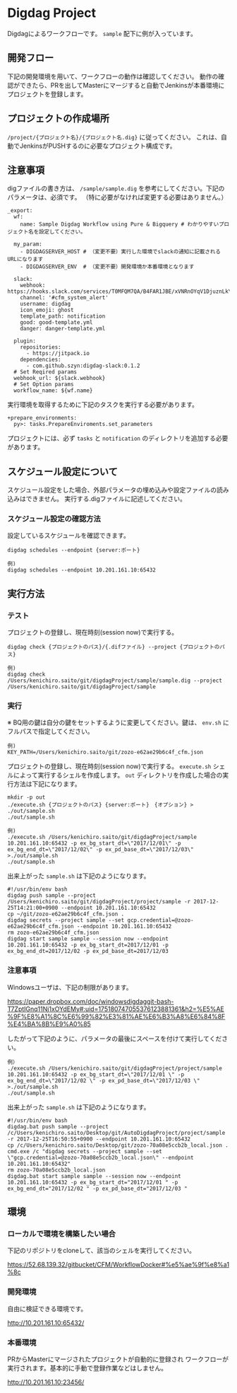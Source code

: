 # Digdag Project

Digdagによるワークフローです。 `sample` 配下に例が入っています。

## 開発フロー

下記の開発環境を用いて、ワークフローの動作は確認してください。
動作の確認ができたら、PRを出してMasterにマージすると自動でJenkinsが本番環境にプロジェクトを登録します。

## プロジェクトの作成場所

`/project/{プロジェクト名}/{プロジェクト名.dig}` に従ってください。
これは、自動でJenkinsがPUSHするのに必要なプロジェクト構成です。

## 注意事項

digファイルの書き方は、 `/sample/sample.dig` を参考にしてください。下記のパラメータは、必須です。
（特に必要がなければ変更する必要はありません。）

```aidl
_export:
  wf:
    name: Sample Digdag Workflow using Pure & Bigquery # わかりやすいプロジェクト名を設定してください。

  my_param:
    - DIGDAGSERVER_HOST # （変更不要）実行した環境でslackの通知に記載されるURLになります 
    - DIGDAGSERVER_ENV  # （変更不要）開発環境か本番環境となります

  slack:
    webhook: https://hooks.slack.com/services/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
    channel: '#cfm_system_alert'
    username: digdag
    icon_emoji: ghost
    template_path: notification
    good: good-template.yml
    danger: danger-template.yml

  plugin:
    repositories:
      - https://jitpack.io
    dependencies:
      - com.github.szyn:digdag-slack:0.1.2
  # Set Reqired params
  webhook_url: ${slack.webhook}
  # Set Option params
  workflow_name: ${wf.name}
```

実行環境を取得するために下記のタスクを実行する必要があります。

```aidl
+prepare_environments:
  py>: tasks.PrepareEnviroments.set_parameters
```

プロジェクトには、必ず `tasks` と `notification` のディレクトリを追加する必要があります。

## スケジュール設定について

スケジュール設定をした場合、外部パラメータの埋め込みや設定ファイルの読み込みはできません。
実行する.digファイルに記述してください。

### スケジュール設定の確認方法

設定しているスケジュールを確認できます。

```aidl
digdag schedules --endpoint {server:ポート}

例)
digdag schedules --endpoint 10.201.161.10:65432
```


## 実行方法

### テスト

プロジェクトの登録し、現在時刻(session now)で実行する。

```aidl
digdag check {プロジェクトのパス}/{.difファイル} --project {プロジェクトのパス}

例)
digdag check /Users/kenichiro.saito/git/digdagProject/sample/sample.dig --project /Users/kenichiro.saito/git/digdagProject/sample
```

### 実行

※ BQ用の鍵は自分の鍵をセットするように変更してください。鍵は、 `env.sh` にフルパスで指定してください。
```aidl
例)
KEY_PATH=/Users/kenichiro.saito/git/zozo-e62ae29b6c4f_cfm.json
```

プロジェクトの登録し、現在時刻(session now)で実行する。 `execute.sh` シェルによって実行するシェルを作成します。
`out` ディレクトリを作成した場合の実行方法は下記になります。

```aidl
mkdir -p out
./execute.sh {プロジェクトのパス} {server:ポート}　{オプション} > ./out/sample.sh
./out/sample.sh

例)
./execute.sh /Users/kenichiro.saito/git/digdagProject/sample 10.201.161.10:65432 -p ex_bg_start_dt=\"2017/12/01\" -p ex_bg_end_dt=\"2017/12/02\" -p ex_pd_base_dt=\"2017/12/03\" >./out/sample.sh
./out/sample.sh 
```

出来上がった `sample.sh` は下記のようになります。

```aidl
#!/usr/bin/env bash
digdag push sample --project /Users/kenichiro.saito/git/digdagProject/project/sample -r 2017-12-25T14:21:00+0900 --endpoint 10.201.161.10:65432
cp ~/git/zozo-e62ae29b6c4f_cfm.json .
digdag secrets --project sample --set gcp.credential=@zozo-e62ae29b6c4f_cfm.json --endpoint 10.201.161.10:65432
rm zozo-e62ae29b6c4f_cfm.json
digdag start sample sample --session now --endpoint 10.201.161.10:65432 -p ex_bg_start_dt=2017/12/01 -p ex_bg_end_dt=2017/12/02 -p ex_pd_base_dt=2017/12/03
```

### 注意事項

Windowsユーザは、下記の制限があります。

https://paper.dropbox.com/doc/windowsdigdaggit-bash-T7ZptIGnq11Nj1xOYdEMy#:uid=175180747055376123881361&h2=%E5%AE%9F%E8%A1%8C%E6%99%82%E3%81%AE%E6%B3%A8%E6%84%8F%E4%BA%8B%E9%A0%85

したがって下記のように、パラメータの最後にスペースを付けて実行してください。

```aidl
例）
./execute.sh /Users/kenichiro.saito/git/digdagProject/project/sample 10.201.161.10:65432 -p ex_bg_start_dt=\"2017/12/01 \" -p ex_bg_end_dt=\"2017/12/02 \" -p ex_pd_base_dt=\"2017/12/03 \" >./out/sample.sh
./out/sample.sh 
```

出来上がった `sample.sh` は下記のようになります。
```aidl
#!/usr/bin/env bash
digdag.bat push sample --project /c/Users/kenichiro.saito/Desktop/git/AutoDigdagProject/project/sample -r 2017-12-25T16:50:55+0900 --endpoint 10.201.161.10:65432
cp /c/Users/kenichiro.saito/Desktop/git/zozo-70a08e5ccb2b_local.json .
cmd.exe /c "digdag secrets --project sample --set \"gcp.credential=@zozo-70a08e5ccb2b_local.json\" --endpoint 10.201.161.10:65432"
rm zozo-70a08e5ccb2b_local.json
digdag.bat start sample sample --session now --endpoint 10.201.161.10:65432 -p ex_bg_start_dt="2017/12/01 " -p ex_bg_end_dt="2017/12/02 " -p ex_pd_base_dt="2017/12/03 "
```

## 環境

### ローカルで環境を構築したい場合

下記のリポジトリをcloneして、該当のシェルを実行してください。

https://52.68.139.32/gitbucket/CFM/WorkflowDocker#%e5%ae%9f%e8%a1%8c

### 開発環境

自由に検証できる環境です。

http://10.201.161.10:65432/

### 本番環境

PRからMasterにマージされたプロジェクトが自動的に登録され
ワークフローが実行されます。基本的に手動で登録作業などはしません。

http://10.201.161.10:23456/